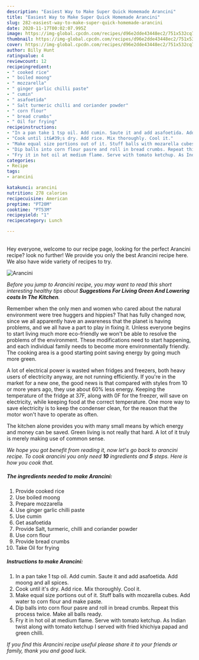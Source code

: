 ```yaml
---
description: "Easiest Way to Make Super Quick Homemade Arancini"
title: "Easiest Way to Make Super Quick Homemade Arancini"
slug: 282-easiest-way-to-make-super-quick-homemade-arancini
date: 2020-11-17T00:02:07.995Z
image: https://img-global.cpcdn.com/recipes/d96e2dde43448ec2/751x532cq70/arancini-recipe-main-photo.jpg
thumbnail: https://img-global.cpcdn.com/recipes/d96e2dde43448ec2/751x532cq70/arancini-recipe-main-photo.jpg
cover: https://img-global.cpcdn.com/recipes/d96e2dde43448ec2/751x532cq70/arancini-recipe-main-photo.jpg
author: Billy Hunt
ratingvalue: 4
reviewcount: 12
recipeingredient:
- " cooked rice"
- " boiled moong"
- " mozzarella"
- " ginger garlic chilli paste"
- " cumin"
- " asafoetida"
- " Salt turmeric chilli and coriander powder"
- " corn flour"
- " bread crumbs"
- " Oil for frying"
recipeinstructions:
- "In a pan take 1 tsp oil. Add cumin. Saute it and add asafoetida. Add moong and all spices."
- "Cook until it&#39;s dry. Add rice. Mix thoroughly. Cool it."
- "Make equal size portions out of it. Stuff balls with mozarella cubes. Add water to corn flour and make paste."
- "Dip balls into corn flour pasre and roll in bread crumbs. Repeat this process twice. Make all balls ready."
- "Fry it in hot oil at medium flame. Serve with tomato ketchup. As Indian twist along with tomato ketchup I served with fried khichiya papad and green chilli."
categories:
- Recipe
tags:
- arancini

katakunci: arancini 
nutrition: 278 calories
recipecuisine: American
preptime: "PT20M"
cooktime: "PT53M"
recipeyield: "1"
recipecategory: Lunch

---
```

<br>
Hey everyone, welcome to our recipe page, looking for the perfect Arancini recipe? look no further! We provide you only the best Arancini recipe here. We also have wide variety of recipes to try.
<br>


![Arancini](https://img-global.cpcdn.com/recipes/d96e2dde43448ec2/751x532cq70/arancini-recipe-main-photo.jpg)

<i>Before you jump to Arancini recipe, you may want to read this short interesting healthy tips about 
<strong>Suggestions For Living Green And Lowering costs In The Kitchen</strong>.</i>
</br>

Remember when the only men and women who cared about the natural environment were tree huggers and hippies? That has fully changed now, since we all apparently have an awareness that the planet is having problems, and we all have a part to play in fixing it. Unless everyone begins to start living much more eco-friendly we won't be able to resolve the problems of the environment. These modifications need to start happening, and each individual family needs to become more environmentally friendly. The cooking area is a good starting point saving energy by going much more green.

A lot of electrical power is wasted when fridges and freezers, both heavy users of electricity anyway, are not running efficiently. If you're in the market for a new one, the good news is that compared with styles from 10 or more years ago, they use about 60% less energy. Keeping the temperature of the fridge at 37F, along with 0F for the freezer, will save on electricity, while keeping food at the correct temperature. One more way to save electricity is to keep the condenser clean, for the reason that the motor won't have to operate as often.

The kitchen alone provides you with many small means by which energy and money can be saved. Green living is not really that hard. A lot of it truly is merely making use of common sense.


<i>We hope you got benefit from reading it, now let's go back to arancini recipe. To cook arancini you only need <strong>10</strong> ingredients and <strong>5</strong> steps. Here is how you cook that.
</i>

##### The ingredients needed to make Arancini:

1. Provide  cooked rice
1. Use  boiled moong
1. Prepare  mozzarella
1. Use  ginger garlic chilli paste
1. Use  cumin
1. Get  asafoetida
1. Provide  Salt, turmeric, chilli and coriander powder
1. Use  corn flour
1. Provide  bread crumbs
1. Take  Oil for frying


##### Instructions to make Arancini:

1. In a pan take 1 tsp oil. Add cumin. Saute it and add asafoetida. Add moong and all spices.
1. Cook until it&#39;s dry. Add rice. Mix thoroughly. Cool it.
1. Make equal size portions out of it. Stuff balls with mozarella cubes. Add water to corn flour and make paste.
1. Dip balls into corn flour pasre and roll in bread crumbs. Repeat this process twice. Make all balls ready.
1. Fry it in hot oil at medium flame. Serve with tomato ketchup. As Indian twist along with tomato ketchup I served with fried khichiya papad and green chilli.


<i>If you find this Arancini recipe useful please share it to your friends or family, thank you and good luck.</i>
